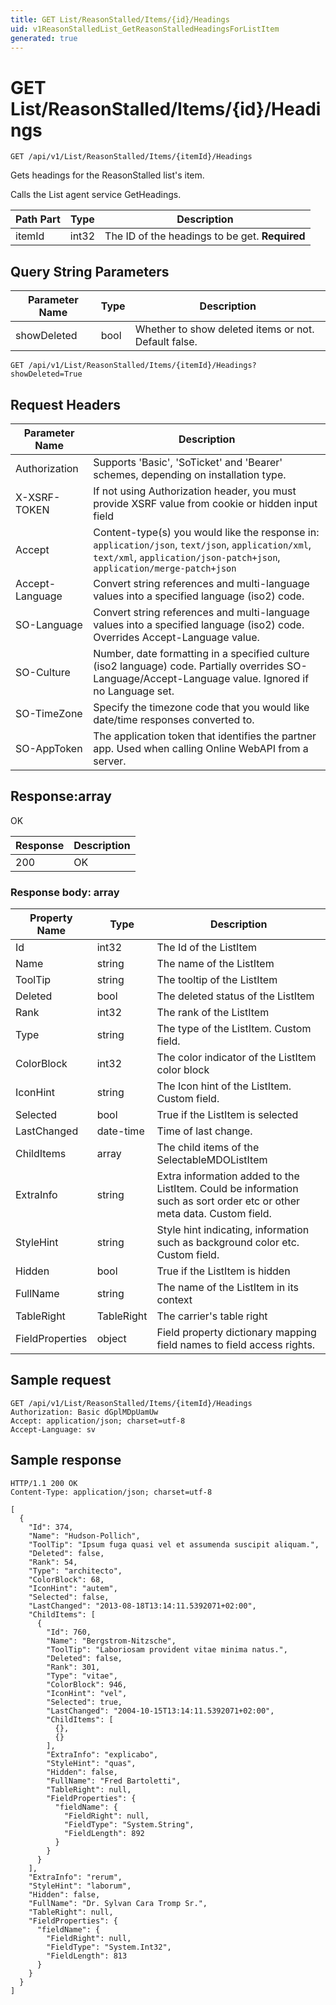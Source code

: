 ```yaml
---
title: GET List/ReasonStalled/Items/{id}/Headings
uid: v1ReasonStalledList_GetReasonStalledHeadingsForListItem
generated: true
---
```


# GET List/ReasonStalled/Items/{id}/Headings

```http
GET /api/v1/List/ReasonStalled/Items/{itemId}/Headings
```

Gets headings for the ReasonStalled list's item.


Calls the List agent service GetHeadings.





| Path Part | Type | Description |
|-----------|------|-------------|
| itemId | int32 | The ID of the headings to be get. **Required** |


## Query String Parameters

| Parameter Name | Type |  Description |
|----------------|------|--------------|
| showDeleted | bool |  Whether to show deleted items or not. Default false. |

```http
GET /api/v1/List/ReasonStalled/Items/{itemId}/Headings?showDeleted=True
```


## Request Headers

| Parameter Name | Description |
|----------------|-------------|
| Authorization  | Supports 'Basic', 'SoTicket' and 'Bearer' schemes, depending on installation type. |
| X-XSRF-TOKEN   | If not using Authorization header, you must provide XSRF value from cookie or hidden input field |
| Accept         | Content-type(s) you would like the response in: `application/json`, `text/json`, `application/xml`, `text/xml`, `application/json-patch+json`, `application/merge-patch+json` |
| Accept-Language | Convert string references and multi-language values into a specified language (iso2) code. |
| SO-Language | Convert string references and multi-language values into a specified language (iso2) code. Overrides Accept-Language value. |
| SO-Culture | Number, date formatting in a specified culture (iso2 language) code. Partially overrides SO-Language/Accept-Language value. Ignored if no Language set. |
| SO-TimeZone | Specify the timezone code that you would like date/time responses converted to. |
| SO-AppToken | The application token that identifies the partner app. Used when calling Online WebAPI from a server. |


## Response:array

OK

| Response | Description |
|----------------|-------------|
| 200 | OK |

### Response body: array

| Property Name | Type |  Description |
|----------------|------|--------------|
| Id | int32 | The Id of the ListItem |
| Name | string | The name of the ListItem |
| ToolTip | string | The tooltip of the ListItem |
| Deleted | bool | The deleted status of the ListItem |
| Rank | int32 | The rank of the ListItem |
| Type | string | The type of the ListItem. Custom field. |
| ColorBlock | int32 | The color indicator of the ListItem color block |
| IconHint | string | The Icon hint of the ListItem. Custom field. |
| Selected | bool | True if the ListItem is selected |
| LastChanged | date-time | Time of last change. |
| ChildItems | array | The child items of the SelectableMDOListItem |
| ExtraInfo | string | Extra information added to the ListItem. Could be information such as sort order etc or other meta data. Custom field. |
| StyleHint | string | Style hint indicating, information such as background color etc. Custom field. |
| Hidden | bool | True if the ListItem is hidden |
| FullName | string | The name of the ListItem in its context |
| TableRight | TableRight | The carrier's table right |
| FieldProperties | object | Field property dictionary mapping field names to field access rights. |

## Sample request

```http!
GET /api/v1/List/ReasonStalled/Items/{itemId}/Headings
Authorization: Basic dGplMDpUamUw
Accept: application/json; charset=utf-8
Accept-Language: sv
```

## Sample response

```http_
HTTP/1.1 200 OK
Content-Type: application/json; charset=utf-8

[
  {
    "Id": 374,
    "Name": "Hudson-Pollich",
    "ToolTip": "Ipsum fuga quasi vel et assumenda suscipit aliquam.",
    "Deleted": false,
    "Rank": 54,
    "Type": "architecto",
    "ColorBlock": 68,
    "IconHint": "autem",
    "Selected": false,
    "LastChanged": "2013-08-18T13:14:11.5392071+02:00",
    "ChildItems": [
      {
        "Id": 760,
        "Name": "Bergstrom-Nitzsche",
        "ToolTip": "Laboriosam provident vitae minima natus.",
        "Deleted": false,
        "Rank": 301,
        "Type": "vitae",
        "ColorBlock": 946,
        "IconHint": "vel",
        "Selected": true,
        "LastChanged": "2004-10-15T13:14:11.5392071+02:00",
        "ChildItems": [
          {},
          {}
        ],
        "ExtraInfo": "explicabo",
        "StyleHint": "quas",
        "Hidden": false,
        "FullName": "Fred Bartoletti",
        "TableRight": null,
        "FieldProperties": {
          "fieldName": {
            "FieldRight": null,
            "FieldType": "System.String",
            "FieldLength": 892
          }
        }
      }
    ],
    "ExtraInfo": "rerum",
    "StyleHint": "laborum",
    "Hidden": false,
    "FullName": "Dr. Sylvan Cara Tromp Sr.",
    "TableRight": null,
    "FieldProperties": {
      "fieldName": {
        "FieldRight": null,
        "FieldType": "System.Int32",
        "FieldLength": 813
      }
    }
  }
]
```